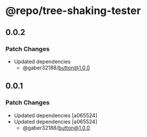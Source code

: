 # @repo/tree-shaking-tester

## 0.0.2

### Patch Changes

- Updated dependencies
  - @gaber32188/button@1.0.0

## 0.0.1

### Patch Changes

- Updated dependencies [a065524]
- Updated dependencies [a065524]
  - @gaber32188/button@1.0.0
